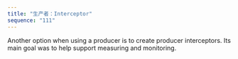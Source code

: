 ```yaml
---
title: "生产者：Interceptor"
sequence: "111"
---
```


Another option when using a producer is to create producer interceptors.
Its main goal was to help support measuring and monitoring. 
